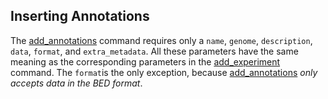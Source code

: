 ## Inserting Annotations

The [add_annotations](http://deepblue.mpi-inf.mpg.de/api.html#api-add_annotation) command requires only a ```name```, ```genome```, ```description```, ```data```, ```format```, and ```extra_metadata```.
All these parameters have the same meaning as the corresponding  parameters in the  [add_experiment](http://deepblue.mpi-inf.mpg.de/api.html#api-add_experiment) command. The ```format```is the only exception, because [add_annotations](http://deepblue.mpi-inf.mpg.de/api.html#api-add_annotation) *only accepts data in the BED format*.
